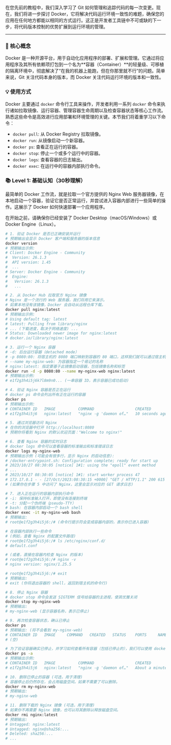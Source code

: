 在您先前的教程中，我们深入学习了 Git 如何管理和追踪代码的每一次变更。现在，我们将进一步探讨 Docker，它将解决代码运行环境一致性的难题，确保您的应用在任何地方都能以相同的方式运行。这正是开发者工具链中不可或缺的下一步，将代码版本控制的优势扩展到运行环境的管理。

---

### 🎯 核心概念
Docker 是一种开源平台，用于自动化应用程序的部署、扩展和管理。它通过将应用程序及其所有依赖项打包到一个名为**容器（Container）**的轻量级、可移植的隔离环境中，彻底解决了“在我的机器上能跑，但在你那里就不行”的问题。简单来说，Git 关注代码本身的版本，而 Docker 关注代码运行环境的版本和一致性。

### 💡 使用方式
Docker 主要通过 `docker` 命令行工具来操作，开发者利用一系列 `docker` 命令来执行诸如拉取镜像、运行容器、管理容器生命周期以及检查容器状态等核心工作流。熟悉这些命令是高效进行应用部署和环境管理的关键。本节我们将着重学习以下命令：
*   `docker pull`: 从 Docker Registry 拉取镜像。
*   `docker run`: 从镜像启动一个新容器。
*   `docker ps`: 查看正在运行的容器。
*   `docker stop`: 停止一个或多个运行中的容器。
*   `docker logs`: 查看容器的日志输出。
*   `docker exec`: 在运行中的容器内部执行命令。

### 📚 Level 1: 基础认知（30秒理解）
最简单的 Docker 工作流，就是拉取一个官方提供的 Nginx Web 服务器镜像，在本地启动一个容器，验证它是否正常运行，并尝试进入容器内部进行一些简单的操作。这展示了 Docker 如何快速部署一个应用程序。

在开始之前，请确保你已经安装了 Docker Desktop（macOS/Windows）或 Docker Engine（Linux）。

```bash
# 1. 验证 Docker 是否已正确安装并运行
# 预期输出会显示 Docker 客户端和服务器的版本信息
docker version
# 预期输出示例:
# Client: Docker Engine - Community
#  Version: 26.1.3
#  API version: 1.45
#  ...
# Server: Docker Engine - Community
#  Engine:
#   Version: 26.1.3
#   ...

# 2. 从 Docker Hub 拉取官方 Nginx 镜像
# Nginx 是一个流行的 Web 服务器，我们将用它来演示。
# 如果本地没有该镜像，Docker 会自动从远程仓库下载。
docker pull nginx:latest
# 预期输出示例:
# Using default tag: latest
# latest: Pulling from library/nginx
# ... (下载进度，取决于网络速度) ...
# Status: Downloaded newer image for nginx:latest
# docker.io/library/nginx:latest

# 3. 运行一个 Nginx 容器
# -d: 后台运行容器（detached mode）
# -p 8080:80: 将宿主机的 8080 端口映射到容器的 80 端口，这样我们就可以通过宿主机访问 Nginx
# --name my-nginx-web: 为容器指定一个易记的名称
# nginx:latest: 指定要基于此镜像启动容器，包括镜像名称和标签
docker run -d -p 8080:80 --name my-nginx-web nginx:latest
# 预期输出示例:
# e1f2g3h4i5j6k7l8m9n0... (一串容器 ID，表示容器已成功启动)

# 4. 验证 Nginx 容器是否正在运行
# docker ps 命令会列出所有正在运行的容器
docker ps
# 预期输出示例:
# CONTAINER ID   IMAGE          COMMAND                  CREATED          STATUS          PORTS                  NAMES
# e1f2g3h4i5j6   nginx:latest   "nginx -g 'daemon of…"   10 seconds ago   Up 8 seconds    0.0.0.0:8080->80/tcp   my-nginx-web

# 5. 通过浏览器访问 Nginx
# 在你的浏览器中打开 http://localhost:8080
# 预期你将看到 Nginx 的默认欢迎页面："Welcome to nginx!"

# 6. 查看 Nginx 容器的实时日志
# docker logs 命令可以查看容器的标准输出和标准错误日志
docker logs my-nginx-web
# 预期输出示例 (可能会有很多行，显示 Nginx 的启动信息):
# /docker-entrypoint.sh: Configuration complete; ready for start up
# 2023/10/27 08:30:05 [notice] 1#1: using the "epoll" event method
# ...
# 2023/10/27 08:30:05 [notice] 1#1: start worker process 47
# 172.17.0.1 - - [27/Oct/2023:08:30:15 +0000] "GET / HTTP/1.1" 200 615 "-" "Mozilla/5.0..." "-"
# (如果你在步骤 5 中访问了 Nginx，这里会显示对应的 GET 请求日志)

# 7. 进入正在运行的容器内部执行命令
# -i: 保持标准输入打开，即使没有连接到终端
# -t: 分配一个伪终端（pseudo-TTY）
# bash: 在容器内部启动一个 bash shell
docker exec -it my-nginx-web bash
# 预期输出:
# root@e1f2g3h4i5j6:/# (命令行提示符会变成容器内部的，表示你已进入容器)

# 在容器内部执行一些命令
# (例如，查看 Nginx 的配置文件路径)
# root@e1f2g3h4i5j6:/# ls /etc/nginx/conf.d/
# default.conf

# (或者，直接在容器内检查 Nginx 的版本)
# root@e1f2g3h4i5j6:/# nginx -v
# nginx version: nginx/1.25.5

# root@e1f2g3h4i5j6:/# exit
# 预期输出:
# exit (你将退出容器的 shell，返回到宿主机的命令行)

# 8. 停止 Nginx 容器
# docker stop 命令会发送 SIGTERM 信号给容器的主进程，使其优雅关闭
docker stop my-nginx-web
# 预期输出:
# my-nginx-web (显示容器名称，表示已停止)

# 9. 再次检查容器状态，确认已停止
docker ps
# 预期输出: (将不会看到 my-nginx-web)
# CONTAINER ID   IMAGE     COMMAND   CREATED   STATUS    PORTS     NAMES
# (空)

# 为了验证容器确实已停止，并学习如何查看所有容器（包括已停止的），我们可以使用 docker ps -a 命令。
docker ps -a
# 预期输出示例:
# CONTAINER ID   IMAGE          COMMAND                  CREATED              STATUS                      PORTS     NAMES
# e1f2g3h4i5j6   nginx:latest   "nginx -g 'daemon of…"   About a minute ago   Exited (0) 2 seconds ago              my-nginx-web

# 10. 删除已停止的容器 (可选，用于清理)
# 容器停止后仍然存在，会占用磁盘空间。如果不需要了可以删除。
docker rm my-nginx-web
# 预期输出:
# my-nginx-web

# 11. 删除下载的 Nginx 镜像 (可选，用于清理)
# 如果你不再需要 Nginx 镜像，也可以将其删除以释放磁盘空间。
docker rmi nginx:latest
# 预期输出:
# Untagged: nginx:latest
# Untagged: nginx@sha256:...
# Deleted: sha256:...
# ...
```